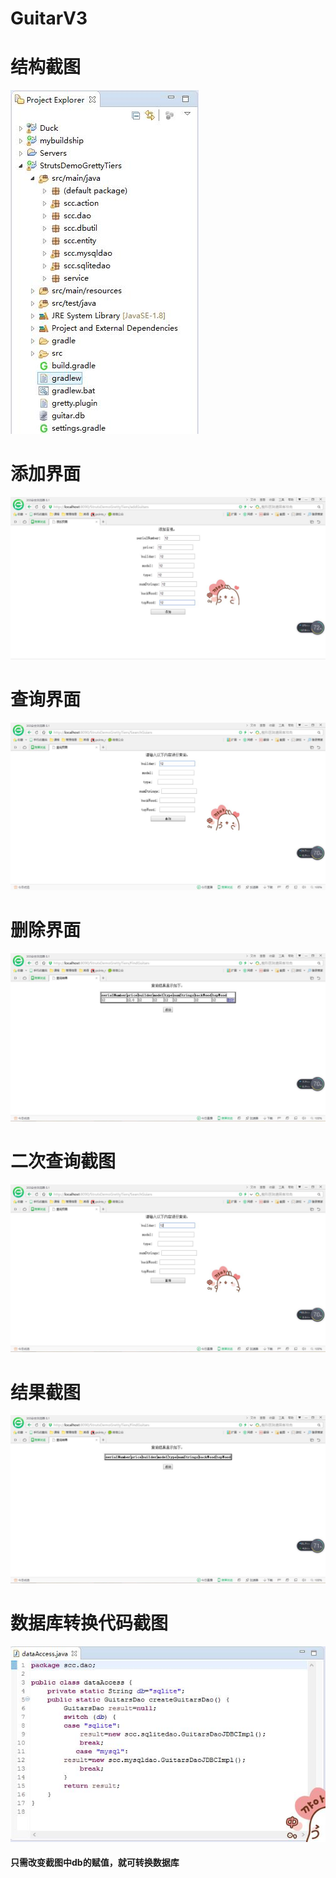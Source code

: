# GuitarV3
结构截图
=======
>
![结构截图](/jiegou.jpg)

添加界面
=======
>
![添加界面](/tianjia.jpg)

查询界面
=======
>
![查询界面](/chaxun.jpg)

删除界面
=======
>
![删除界面](/shanchu.jpg)

二次查询截图
=======
>
![二次查询截图](/chaxun1.jpg)

结果截图
=======
>
![结果截图](/jieguo.jpg)

数据库转换代码截图
=======
>
![数据库转换代码截图](/数据库切换.jpg)
>

<h4>只需改变截图中db的赋值，就可转换数据库</h4>

